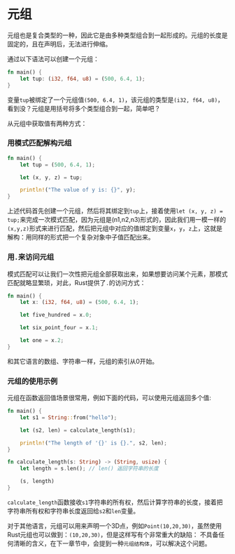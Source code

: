 # 元组

元组也是复合类型的一种，因此它是由多种类型组合到一起形成的。元组的长度是固定的，且在声明后，无法进行伸缩。

通过以下语法可以创建一个元组：
```rust
fn main() {
    let tup: (i32, f64, u8) = (500, 6.4, 1);
}
```

变量`tup`被绑定了一个元组值`(500, 6.4, 1)`，该元组的类型是`(i32, f64, u8)`，看到没？元组是用括号将多个类型组合到一起，简单吧？

从元组中获取值有两种方式：

### 用模式匹配解构元组

```rust
fn main() {
    let tup = (500, 6.4, 1);

    let (x, y, z) = tup;

    println!("The value of y is: {}", y);
}
```

上述代码首先创建一个元组，然后将其绑定到`tup`上，接着使用`let (x, y, z) = tup;`来完成一次模式匹配，因为元组是(n1,n2,n3)形式的，因此我们用一模一样的`(x,y,z)`形式来进行匹配，然后把元组中对应的值绑定到变量`x`，`y`，`z`上，这就是解构：用同样的形式把一个复杂对象中子值匹配出来。

### 用`.`来访问元组

模式匹配可以让我们一次性把元组全部获取出来，如果想要访问某个元素，那模式匹配就略显繁琐，对此，Rust提供了`.`的访问方式：
```rust
fn main() {
    let x: (i32, f64, u8) = (500, 6.4, 1);

    let five_hundred = x.0;

    let six_point_four = x.1;

    let one = x.2;
}
```
和其它语言的数组、字符串一样，元组的索引从0开始。

### 元组的使用示例
元组在函数返回值场景很常用，例如下面的代码，可以使用元组返回多个值:

```rust
fn main() {
    let s1 = String::from("hello");

    let (s2, len) = calculate_length(s1);

    println!("The length of '{}' is {}.", s2, len);
}

fn calculate_length(s: String) -> (String, usize) {
    let length = s.len(); // len() 返回字符串的长度

    (s, length)
}
```

`calculate_length`函数接收`s1`字符串的所有权，然后计算字符串的长度，接着把字符串所有权和字符串长度返回给`s2`和`len`变量。

对于其他语言，元组可以用来声明一个3D点，例如`Point(10,20,30)`，虽然使用Rust元组也可以做到：`(10,20,30)`，但是这样写有个非常重大的缺陷：
不具备任何清晰的含义，在下一章节中，会提到一种`元组结构体`，可以解决这个问题。